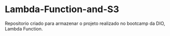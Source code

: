 # Lambda-Function-and-S3
Repositorio criado para armazenar o projeto realizado no bootcamp da DIO, Lambda Function.
